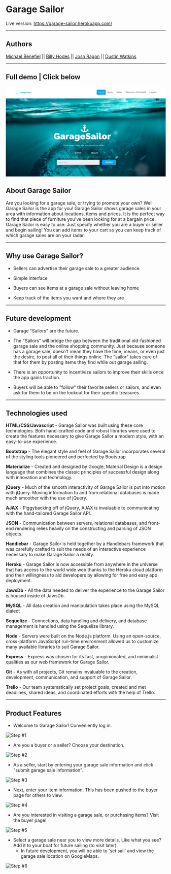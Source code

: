 <h1>Garage Sailor</h1>

Live version: https://garage-sailor.herokuapp.com/
<hr></hr>

<h2> Authors </h2>

[Michael Benefiel](https://github.com/mjbenefiel) || [Billy Hodes](https://github.com/bhodes) || [Josh Ragon](https://github.com/jlrt37) || [Dustin Watkins](https://github.com/watkins656)


<hr></hr>

<h2> Full demo | Click below </h2>

[![Garage Sailor](public/img/garage-sailor.jpg)](https://youtu.be/sVho6BaKim8)

<h2> About Garage Sailor</h2>
Are you looking for a garage sale, or trying to promote your own? Well Garage Sailor is the app for you! Garage Sailor shows garage sales in your area with information about locations, items and prices. It is the perfect way to find that piece of furniture you've been looking for at a bargain price. Garage Sailor is easy to use: Just specify whether you are a buyer or seller and begin sailing! You can add items to your cart so you can keep track of which garage sales are on your radar.
<hr></hr>
<h2> Why use Garage Sailor? </h2>

- Sellers can advertise their garage sale to a greater audience

- Simple interface

- Buyers can see items at a garage sale without leaving home

- Keep track of the items you want and where they are
<hr></hr>
<h2> Future development </h2>

- Garage "Sailors" are the future. 

- The "Sailors" will bridge the gap between the traditional old-fashioned garage sale and the online shopping community.  Just because someone has a garage sale, doesn't mean they have the time, means, or even just the desire, to post all of their things online.  The "sailor" takes care of that for them by posting items they find while out garage sailing.  

- There is an opportunity to incentivize sailors to improve their skills once the app gains traction. 

- Buyers will be able to "follow" their favorite sellers or sailors, and even ask for them to be on the lookout for their specific treasures. 


<hr></hr>

<h2>Technologies used</h2>

<strong>HTML/CSS/Javascript</strong> - Garage Sailor was built using these core technologies. Both hand-crafted code and robust libraries were used to create the features necessary to give Garage Sailor a modern style, with an easy-to-use experience.  

<strong>Bootstrap</strong> - The elegant style and feel of Garage Sailor incorporates several of the styling tools pioneered and perfected by Bootstrap 

<strong>Materialize</strong> - Created and designed by Google, Material Design is a design language that combines the classic principles of successful design along with innovation and technology. 

<strong>jQuery</strong> - Much of the smooth interactivity of Garage Sailor is put into motion with jQuery.  Moving information to and from relational databases is made much smoother with the use of jQuery.    

<strong>AJAX</strong> - Piggybacking off of jQuery, AJAX is invaluable to communicating with the hand-tailored Garage Sailor API.

<strong>JSON</strong> - Communication between servers, relational databases, and front-end rendering relies heavily on the constructing and parsing of JSON objects.  

<strong>Handlebar</strong> - Garage Sailor is held together by a Handlebars framework that was carefully crafted to suit the needs of an interactive experience necessary to make Garage Sailor a reality.

<strong>Heroku</strong> - Garage Sailor is now accessible from anywhere in the universe that has access to the world wide web thanks to the Heroku cloud platform and their willingness to aid developers by allowing for free and easy app deployment.

<strong>JawsDb</strong> - All the data needed to deliver the experience to the Garage Sailor is housed inside of JawsDb.

<strong>MySQL</strong> - All data creation and manipulation takes place using the MySQL dialect 

<strong>Sequelize</strong> - Connections, data handling and delivery, and database management is handled using the Sequelize library. 

<strong>Node</strong> - Servers were built on the Node.js platform. Using an open-source, cross-platform JavaScript run-time environment allowed us to customize many available libraries to suit Garage Sailor.

<strong>Express</strong> - Express was chosen for its fast, unopinionated, and minimalist qualities as our web framework for Garage Sailor.

<strong>Git</strong> - As with all projects, Git remains invaluable to the creation, development, communication, and support of Garage Sailor.

<strong>Trello</strong> - Our team systematically set project goals, created and met deadlines, shared ideas, and coordinated efforts with the help of Trello.

<hr></hr>

<h2>Product Features</h2>

- Welcome to Garage Sailor! Conveniently log in.

![Step #1](https://raw.githubusercontent.com/mjbenefiel/Garage-Sailor/master/public/img/step1.gif "Step #1")

- Are you a buyer or a seller? Choose your destination. 

![Step #2](https://raw.githubusercontent.com/mjbenefiel/Garage-Sailor/master/public/img/step2.gif "Step #2")

- As a seller, start by entering your garage sale information and click "submit garage sale information". 

![Step #3](https://raw.githubusercontent.com/mjbenefiel/Garage-Sailor/master/public/img/step3.gif "Step #3")

- Next, enter your item information. This has been pushed to the buyer page for others to view.

![Step #4](https://raw.githubusercontent.com/mjbenefiel/Garage-Sailor/master/public/img/step4.gif "Step #4")

- Are you interested in visiting a garage sale, or purchasing items? Visit the buyer page!

![Step #5](https://raw.githubusercontent.com/mjbenefiel/Garage-Sailor/master/public/img/step1.gif "Step #5")

- Select a garage sale near you to view more details. Like what you see? Add it to your boat for future sailing (to visit later).
    - In future development, you will be able to 'set sail' and view the garage sale location on GoogleMaps. 

![Step #6](https://raw.githubusercontent.com/mjbenefiel/Garage-Sailor/master/public/img/step1.gif "Step #6")




